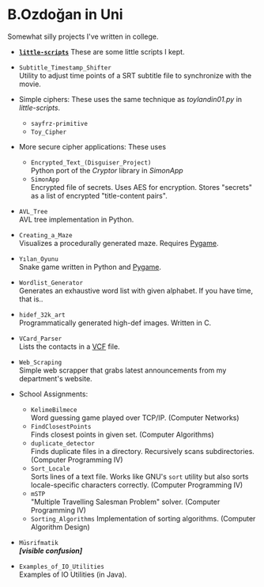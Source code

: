 # B.Ozdoğan in Uni

Somewhat silly projects I've written in college.

- **[`little-scripts`](./little-scripts/)**
  These are some little scripts I kept.

- `Subtitle_Timestamp_Shifter`  
  Utility to adjust time points of a SRT subtitle file to synchronize with the movie.

- Simple ciphers:
  These uses the same technique as *toylandin01.py* in *little-scripts*.
  - `sayfrz-primitive`
  - `Toy_Cipher`

- More secure cipher applications:
  These uses 
  - `Encrypted_Text_(Disguiser_Project)`  
    Python port of the *Cryptor* library in *SimonApp*
  - `SimonApp`  
    Encrypted file of secrets. Uses AES for encryption. Stores "secrets" as a list of encrypted "title-content pairs".

- `AVL_Tree`  
  AVL tree implementation in Python.

- `Creating_a_Maze`  
  Visualizes a procedurally generated maze. Requires [Pygame](https://www.pygame.org/wiki/about).

- `Yılan_Oyunu`  
  Snake game written in Python and [Pygame](https://www.pygame.org/wiki/about).

- `Wordlist_Generator`  
  Generates an exhaustive word list with given alphabet. If you have time, that is..

- `hidef_32k_art`  
  Programmatically generated high-def images. Written in C.

- `VCard_Parser`  
Lists the contacts in a [VCF](https://en.wikipedia.org/wiki/Variant_Call_Format) file.

- `Web_Scraping`  
  Simple web scrapper that grabs latest announcements from my department's website.

- School Assignments:
  - `KelimeBilmece`  
    Word guessing game played over TCP/IP. (Computer Networks)
  - `FindClosestPoints`  
    Finds closest points in given set. (Computer Algorithms)
  - `duplicate_detector`  
    Finds duplicate files in a directory. Recursively scans subdirectories. (Computer Programming IV)
  - `Sort_Locale`  
    Sorts lines of a text file. Works like GNU's `sort` utility but also sorts locale-specific characters correctly. (Computer Programming IV)
  - `mSTP`  
    "Multiple Travelling Salesman Problem" solver. (Computer Programming IV)
  - `Sorting_Algorithms`
    Implementation of sorting algorithms. (Computer Algorithm Design)

- `Müsrifmatik`  
  ***[visible confusion]*** <!-- I'm not sure what it is supposed to be, either. -->

- `Examples_of_IO_Utilities`  
  Examples of IO Utilities (in Java).
